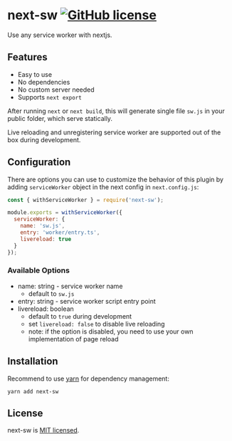 # next-sw [![GitHub license](https://img.shields.io/badge/license-MIT-blue.svg)](https://github.com/eolme/next-sw/blob/master/LICENSE)

Use any service worker with nextjs.

## Features

- Easy to use
- No dependencies
- No custom server needed
- Supports `next export`

After running `next` or `next build`, this will generate single file `sw.js` in your public folder, which serve statically.

Live reloading and unregistering service worker are supported out of the box during development.

## Configuration

There are options you can use to customize the behavior of this plugin by adding `serviceWorker` object in the next config in `next.config.js`:

```javascript
const { withServiceWorker } = require('next-sw');

module.exports = withServiceWorker({
  serviceWorker: {
    name: 'sw.js',
    entry: 'worker/entry.ts',
    livereload: true
  }
});
```

### Available Options

- name: string - service worker name
  - default to `sw.js`
- entry: string - service worker script entry point
- livereload: boolean
  - default to `true` during development
  - set `livereload: false` to disable live reloading
  - note: if the option is disabled, you need to use your own implementation of page reload

## Installation

Recommend to use [yarn](https://classic.yarnpkg.com/en/docs/install/) for dependency management:

```shell
yarn add next-sw
```

## License

next-sw is [MIT licensed](./LICENSE).
